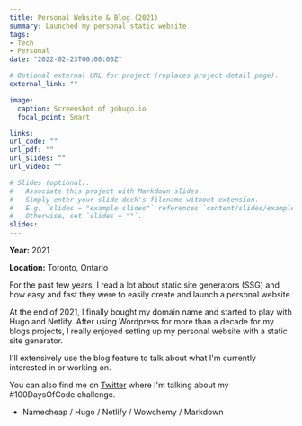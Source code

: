 ```yaml
---
title: Personal Website & Blog (2021)
summary: Launched my personal static website
tags:
- Tech
- Personal
date: "2022-02-23T00:00:00Z"

# Optional external URL for project (replaces project detail page).
external_link: ""

image:
  caption: Screenshot of gohugo.io
  focal_point: Smart

links:
url_code: ""
url_pdf: ""
url_slides: ""
url_video: ""

# Slides (optional).
#   Associate this project with Markdown slides.
#   Simply enter your slide deck's filename without extension.
#   E.g. `slides = "example-slides"` references `content/slides/example-slides.md`.
#   Otherwise, set `slides = ""`.
slides: 
---
```


**Year:** 2021

**Location:** Toronto, Ontario

For the past few years, I read a lot about static site generators (SSG) and how easy and fast they were to easily create and launch a personal website.

At the end of 2021, I finally bought my domain name and started to play with Hugo and Netlify. After using Wordpress for more than a decade for my blogs projects, I really enjoyed setting up my personal website with a static site generator.

I'll extensively use the blog feature to talk about what I'm currently interested in or working on.

You can also find me on [Twitter](https://twitter.com/nicolaslouge) where I'm talking about my #100DaysOfCode challenge.

- Namecheap / Hugo / Netlify / Wowchemy / Markdown